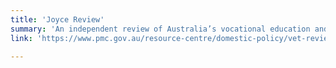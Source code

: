 ```yaml
---
title: 'Joyce Review'
summary: 'An independent review of Australia’s vocational education and training (VET) sector to examine ways to deliver skilled workers for a stronger economy. '
link: 'https://www.pmc.gov.au/resource-centre/domestic-policy/vet-review/strengthening-skills-expert-review-australias-vocational-education-and-training-system'

---
```




